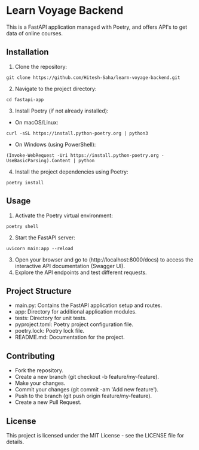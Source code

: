 # Learn Voyage Backend
This is a FastAPI application managed with Poetry, and offers API's to get data of online courses.

## Installation
1. Clone the repository:

```
git clone https://github.com/Hitesh-Saha/learn-voyage-backend.git
```

2. Navigate to the project directory:

```
cd fastapi-app
```

3. Install Poetry (if not already installed):

* On macOS/Linux:

```
curl -sSL https://install.python-poetry.org | python3
```

* On Windows (using PowerShell):

```
(Invoke-WebRequest -Uri https://install.python-poetry.org -UseBasicParsing).Content | python
```

4. Install the project dependencies using Poetry:

```
poetry install
```

## Usage
1. Activate the Poetry virtual environment:

```
poetry shell
```

2. Start the FastAPI server:

```
uvicorn main:app --reload
```

3. Open your browser and go to (http://localhost:8000/docs) to access the interactive API documentation (Swagger UI).
4. Explore the API endpoints and test different requests.

## Project Structure
* main.py: Contains the FastAPI application setup and routes.
* app: Directory for additional application modules.
* tests: Directory for unit tests.
* pyproject.toml: Poetry project configuration file.
* poetry.lock: Poetry lock file.
* README.md: Documentation for the project.

## Contributing
* Fork the repository.
* Create a new branch (git checkout -b feature/my-feature).
* Make your changes.
* Commit your changes (git commit -am 'Add new feature').
* Push to the branch (git push origin feature/my-feature).
* Create a new Pull Request.
  
## License
This project is licensed under the MIT License - see the LICENSE file for details.
